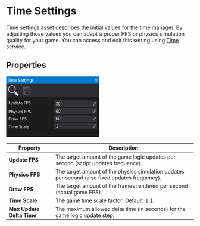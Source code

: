 # Time Settings

Time settings asset describes the initial values for the time manager.
By adjusting those values you can adapt a proper FPS or physics simulation quality for your game.
You can access and edit this setting using [Time](https://docs.flaxengine.com/api/FlaxEngine.Time.html) service.

## Properties

![Flax Time Settings](media/time-settings.png)

| Property | Description |
|--------|--------|
| **Update FPS** | The target amount of the game logic updates per second (script updates frequency). |
| **Physics FPS** | The target amount of the physics simulation updates per second (also fixed updates frequency). |
| **Draw FPS** | The target amount of the frames rendered per second (actual game FPS). |
| **Time Scale** | The game time scale factor. Default is 1. |
| **Max Update Delta Time** | The maximum allowed delta time (in seconds) for the game logic update step. |
